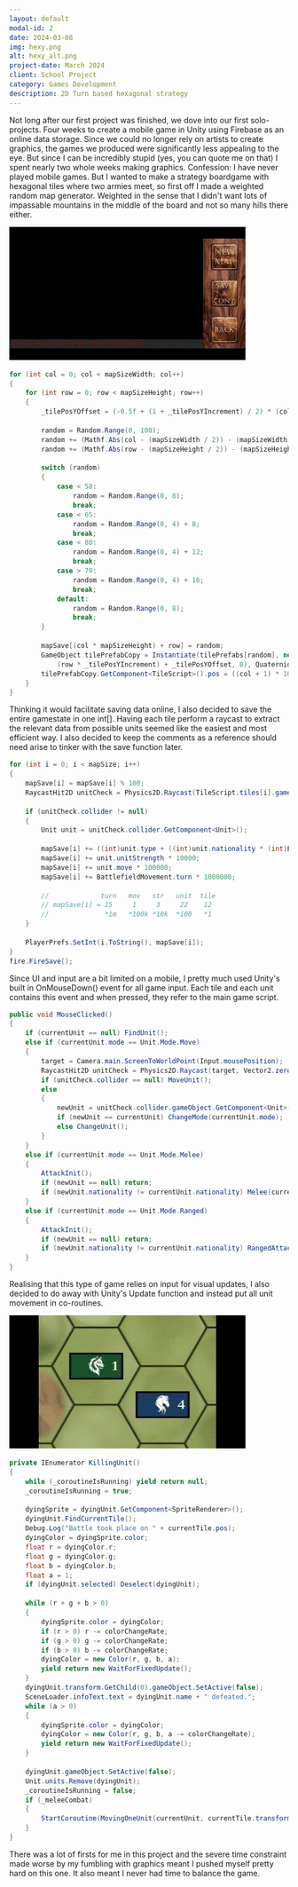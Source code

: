 ```yaml
---
layout: default
modal-id: 2
date: 2024-03-08
img: hexy.png
alt: hexy_alt.png
project-date: March 2024
client: School Project
category: Games Development
description: 2D Turn based hexagonal strategy
---
```

Not long after our first project was finished, we dove into our first solo-projects. Four weeks to create a mobile game
in Unity using Firebase as an online data storage. Since we could no longer rely on artists to create graphics, the games
we produced were significantly less appealing to the eye. But since I can be incredibly stupid (yes, you can quote me on
that) I spent nearly two whole weeks making graphics.
Confession: I have never played mobile games. But I wanted to make a strategy boardgame with hexagonal tiles where two
armies meet, so first off I made a weighted random map generator. Weighted in the sense that I didn't want lots of
impassable mountains in the middle of the board and not so many hills there either.

![Randomly generated maps](img/portfolio/Hexy/mapgeneration.gif "It's oddly satisfying to just keep generating new maps.")

````csharp
for (int col = 0; col < mapSizeWidth; col++)
{
    for (int row = 0; row < mapSizeHeight; row++)
    {
        _tilePosYOffset = (-0.5f + (1 + _tilePosYIncrement) / 2) * (col % 2);
        
        random = Random.Range(0, 100);
        random += (Mathf.Abs(col - (mapSizeWidth / 2)) - (mapSizeWidth / 2)) * 2;
        random += (Mathf.Abs(row - (mapSizeHeight / 2)) - (mapSizeHeight / 2)) * 2;
        
        switch (random)
        {
            case < 58:
                random = Random.Range(0, 8);
                break;
            case < 65:
                random = Random.Range(0, 4) + 8;
                break;
            case < 80:
                random = Random.Range(0, 4) + 12;
                break;
            case > 79:
                random = Random.Range(0, 4) + 16;
                break;
            default:
                random = Random.Range(0, 8);
                break;
        }
        
        mapSave[(col * mapSizeHeight) + row] = random;
        GameObject tilePrefabCopy = Instantiate(tilePrefabs[random], new Vector3(col * _tilePosXIncrement,
            (row * _tilePosYIncrement) + _tilePosYOffset, 0), Quaternion.identity);
        tilePrefabCopy.GetComponent<TileScript>().pos = ((col + 1) * 100) + (row + 1);
    }
}
````

Thinking it would facilitate saving data online, I also decided to save the entire gamestate in one int[]. Having each tile
perform a raycast to extract the relevant data from possible units seemed like the easiest and most efficient way. I also
decided to keep the comments as a reference should need arise to tinker with the save function later.

````csharp
for (int i = 0; i < mapSize; i++)
{
    mapSave[i] = mapSave[i] % 100;
    RaycastHit2D unitCheck = Physics2D.Raycast(TileScript.tiles[i].gameObject.transform.position, new Vector2(0, 0), 0, UNITSLAYER);
    
    if (unitCheck.collider != null)
    {
        Unit unit = unitCheck.collider.GetComponent<Unit>();

        mapSave[i] += ((int)unit.type + ((int)unit.nationality * (int)Enum.GetValues(typeof(Regiment)).Length)) * 100;
        mapSave[i] += unit.unitStrength * 10000;
        mapSave[i] += unit.move * 100000;
        mapSave[i] += BattlefieldMovement.turn * 1000000;
        
        //             turn   mov   str   unit  tile
        // mapSave[i] = 15     1     3     22    12
        //              *1m   *100k *10k  *100   *1 
    }

    PlayerPrefs.SetInt(i.ToString(), mapSave[i]);
}
fire.FireSave();
````

Since UI and input are a bit limited on a mobile, I pretty much used Unity's built in OnMouseDown() event for all game
input. Each tile and each unit contains this event and when pressed, they refer to the main game script.

````csharp
public void MouseClicked()
{
    if (currentUnit == null) FindUnit();
    else if (currentUnit.mode == Unit.Mode.Move)
    {
        target = Camera.main.ScreenToWorldPoint(Input.mousePosition);
        RaycastHit2D unitCheck = Physics2D.Raycast(target, Vector2.zero, Mathf.Infinity, unitLayerMask);
        if (unitCheck.collider == null) MoveUnit();
        else
        {
            newUnit = unitCheck.collider.gameObject.GetComponent<Unit>();
            if (newUnit == currentUnit) ChangeMode(currentUnit.mode);
            else ChangeUnit();
        }
    }
    else if (currentUnit.mode == Unit.Mode.Melee)
    {
        AttackInit();
        if (newUnit == null) return;
        if (newUnit.nationality != currentUnit.nationality) Melee(currentUnit.pos / 100);
    }
    else if (currentUnit.mode == Unit.Mode.Ranged)
    {
        AttackInit();
        if (newUnit == null) return;
        if (newUnit.nationality != currentUnit.nationality) RangedAttack();
    }
}
````

Realising that this type of game relies on input for visual updates, I also decided to do away with Unity's
Update function and instead put all unit movement in co-routines.

![Cavalry charging cavalry.](img/portfolio/Hexy/melee.gif "Glory to the brave!")

````csharp
private IEnumerator KillingUnit()
{
    while (_coroutineIsRunning) yield return null;
    _coroutineIsRunning = true;

    dyingSprite = dyingUnit.GetComponent<SpriteRenderer>();
    dyingUnit.FindCurrentTile();
    Debug.Log("Battle took place on " + currentTile.pos);
    dyingColor = dyingSprite.color;
    float r = dyingColor.r;
    float g = dyingColor.g;
    float b = dyingColor.b;
    float a = 1;
    if (dyingUnit.selected) Deselect(dyingUnit);

    while (r + g + b > 0)
    {
        dyingSprite.color = dyingColor;
        if (r > 0) r -= colorChangeRate;
        if (g > 0) g -= colorChangeRate;
        if (b > 0) b -= colorChangeRate;
        dyingColor = new Color(r, g, b, a);
        yield return new WaitForFixedUpdate();
    }
    dyingUnit.transform.GetChild(0).gameObject.SetActive(false);
    SceneLoader.infoText.text = dyingUnit.name + " defeated.";
    while (a > 0)
    {
        dyingSprite.color = dyingColor;
        dyingColor = new Color(r, g, b, a -= colorChangeRate);
        yield return new WaitForFixedUpdate();
    }

    dyingUnit.gameObject.SetActive(false);
    Unit.units.Remove(dyingUnit);
    _coroutineIsRunning = false;
    if (_meleeCombat)
    {
        StartCoroutine(MovingOneUnit(currentUnit, currentTile.transform.position));
    }
}
````

There was a lot of firsts for me in this project and the severe time constraint made worse by my fumbling with
graphics meant I pushed myself pretty hard on this one. It also meant I never had time to balance the game.